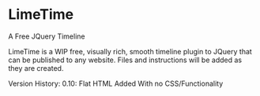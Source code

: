 # LimeTime
A Free JQuery Timeline

LimeTime is a WIP free, visually rich, smooth timeline plugin to JQuery that can be published to any website. Files and instructions will be added as they are created.

Version History:
0.10: Flat HTML Added With no CSS/Functionality

